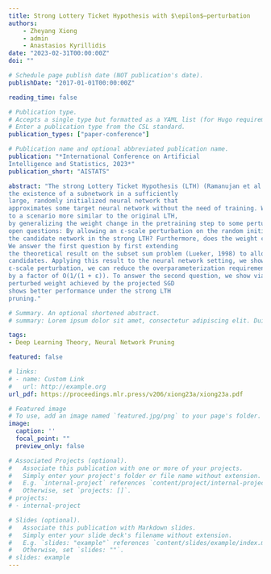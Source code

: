 ```yaml
---
title: Strong Lottery Ticket Hypothesis with $\epilon$–perturbation
authors:
    - Zheyang Xiong
    - admin
    - Anastasios Kyrillidis
date: "2023-02-31T00:00:00Z"
doi: ""

# Schedule page publish date (NOT publication's date).
publishDate: "2017-01-01T00:00:00Z"

reading_time: false

# Publication type.
# Accepts a single type but formatted as a YAML list (for Hugo requirements).
# Enter a publication type from the CSL standard.
publication_types: ["paper-conference"]

# Publication name and optional abbreviated publication name.
publication: "*International Conference on Artificial
Intelligence and Statistics, 2023*"
publication_short: "AISTATS"

abstract: "The strong Lottery Ticket Hypothesis (LTH) (Ramanujan et al., 2019; Zhou et al., 2019) claims
the existence of a subnetwork in a sufficiently
large, randomly initialized neural network that
approximates some target neural network without the need of training. We extend the theoretical guarantee of the strong LTH literature
to a scenario more similar to the original LTH,
by generalizing the weight change in the pretraining step to some perturbation around initialization. In particular, we focus on the following
open questions: By allowing an ε-scale perturbation on the random initial weights, can we reduce the over-parameterization requirement for
the candidate network in the strong LTH? Furthermore, does the weight change by SGD coincide with a good set of such perturbation?
We answer the first question by first extending
the theoretical result on the subset sum problem (Lueker, 1998) to allow perturbation on the
candidates. Applying this result to the neural network setting, we show that by allowing
ε-scale perturbation, we can reduce the overparameterization requirement of the strong LTH
by a factor of O(1/(1 + ε)). To answer the second question, we show via experiments that the
perturbed weight achieved by the projected SGD
shows better performance under the strong LTH
pruning."

# Summary. An optional shortened abstract.
# summary: Lorem ipsum dolor sit amet, consectetur adipiscing elit. Duis posuere tellus ac convallis placerat. Proin tincidunt magna sed ex sollicitudin condimentum.

tags:
- Deep Learning Theory, Neural Network Pruning

featured: false

# links:
# - name: Custom Link
#   url: http://example.org
url_pdf: https://proceedings.mlr.press/v206/xiong23a/xiong23a.pdf

# Featured image
# To use, add an image named `featured.jpg/png` to your page's folder. 
image:
  caption: ''
  focal_point: ""
  preview_only: false

# Associated Projects (optional).
#   Associate this publication with one or more of your projects.
#   Simply enter your project's folder or file name without extension.
#   E.g. `internal-project` references `content/project/internal-project/index.md`.
#   Otherwise, set `projects: []`.
# projects:
# - internal-project

# Slides (optional).
#   Associate this publication with Markdown slides.
#   Simply enter your slide deck's filename without extension.
#   E.g. `slides: "example"` references `content/slides/example/index.md`.
#   Otherwise, set `slides: ""`.
# slides: example
---
```


<!-- This work is driven by the results in my [previous paper](/publication/conference-paper/) on LLMs.

{{% callout note %}}
Create your slides in Markdown - click the *Slides* button to check out the example.
{{% /callout %}}

Add the publication's **full text** or **supplementary notes** here. You can use rich formatting such as including [code, math, and images](https://docs.hugoblox.com/content/writing-markdown-latex/). -->
